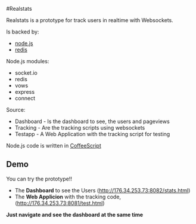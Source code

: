 #Realstats

Realstats is a prototype for track users in realtime with Websockets.

Is backed by: 

* [node.js](http://nodejs.org)
* [redis](http://redis.io)

Node.js modules:

* socket.io
* redis
* vows
* express
* connect


Source:

* Dashboard - Is the dashboard to see, the users and pageviews
* Tracking - Are the tracking scripts using websockets
* Testapp - A Web Application with the tracking script for testing


Node.js code is written in [CoffeeScript](http://jashkenas.github.com/coffee-script/)

## Demo

You can try the prototype!!

* The **Dashboard** to see the Users (http://176.34.253.73:8082/stats.html) 
* The **Web Applicion** with the tracking code, (http://176.34.253.73:8081/test.html)

**Just navigate and see the dashboard at the same time**